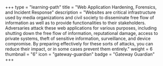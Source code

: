 +++
type = "learning-path"
title = "Web Application Hardening, Forensics, and Incident Response"
description = "Websites are critical infrastructure used by media organizations and civil society to disseminate free flow of information as well as to provide functionalities to their stakeholders. Adversaries attack these web applications for various purposes, including shutting down the free flow of information, reputational damage, access to private systems, theft of sensitive information, surveillance, and device compromise. By preparing effectively for these sorts of attacks, you can reduce their impact, or in some cases prevent them entirely."
weight = 6
thumbnail = "6"
icon = "gateway-guardian"
badge = "Gateway Guardian"
+++